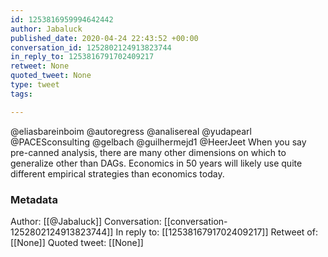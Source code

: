 ```yaml
---
id: 1253816959994642442
author: Jabaluck
published_date: 2020-04-24 22:43:52 +00:00
conversation_id: 1252802124913823744
in_reply_to: 1253816791702409217
retweet: None
quoted_tweet: None
type: tweet
tags:

---
```


@eliasbareinboim @autoregress @analisereal @yudapearl @PACESconsulting @gelbach @guilhermejd1 @HeerJeet When you say pre-canned analysis, there are many other dimensions on which to generalize other than DAGs. Economics in 50 years will likely use quite different empirical strategies than economics today.

### Metadata

Author: [[@Jabaluck]]
Conversation: [[conversation-1252802124913823744]]
In reply to: [[1253816791702409217]]
Retweet of: [[None]]
Quoted tweet: [[None]]
